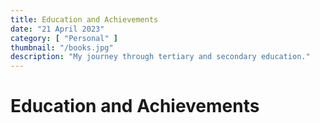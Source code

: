 ```yaml
---
title: Education and Achievements
date: "21 April 2023"
category: [ "Personal" ]
thumbnail: "/books.jpg"
description: "My journey through tertiary and secondary education."
---
```


# Education and Achievements


